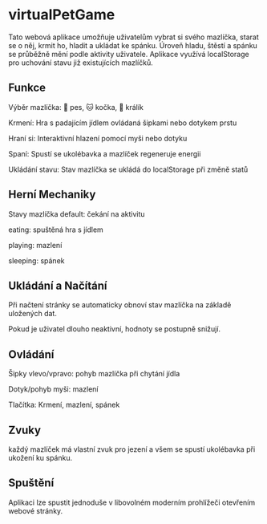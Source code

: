 # virtualPetGame

Tato webová aplikace umožňuje uživatelům vybrat si svého mazlíčka, starat se o něj, krmit ho, hladit a ukládat ke spánku. Úroveň hladu, štěstí a spánku se průběžně mění podle aktivity uživatele. Aplikace využívá localStorage pro uchování stavu již existujících mazlíčků.

 ## Funkce
Výběr mazlíčka: 🐶 pes, 🐱 kočka, 🐰 králík

Krmení: Hra s padajícím jídlem ovládaná šipkami nebo dotykem prstu

Hraní si: Interaktivní hlazení pomocí myši nebo dotyku

Spaní: Spustí se ukolébavka a mazlíček regeneruje energii

Ukládání stavu: Stav mazlíčka se ukládá do localStorage při změně statů


## Herní Mechaniky

Stavy mazlíčka
default: čekání na aktivitu

eating: spuštěná hra s jídlem

playing: mazlení

sleeping: spánek

## Ukládání a Načítání
Při načtení stránky se automaticky obnoví stav mazlíčka na základě uložených dat.

Pokud je uživatel dlouho neaktivní, hodnoty se postupně snižují.

## Ovládání
Šipky vlevo/vpravo: pohyb mazlíčka při chytání jídla

Dotyk/pohyb myši: mazlení

Tlačítka: Krmení, mazlení, spánek

## Zvuky
každý mazlíček má vlastní zvuk  pro jezení a všem se spustí ukolébavka při ukožení ku spánku.


## Spuštění
Aplikaci lze spustit jednoduše v libovolném moderním prohlížeči otevřením webové stránky.

